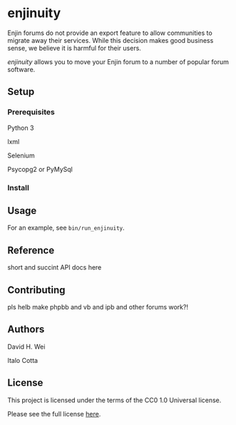 # enjinuity
Enjin forums do not provide an export feature to allow communities to migrate
away their services. While this decision makes good business sense, we believe
it is harmful for their users.

*enjinuity* allows you to move your Enjin forum to a number of popular forum
software.

## Setup

### Prerequisites
Python 3

lxml

Selenium

Psycopg2 or PyMySql

### Install

## Usage
For an example, see `bin/run_enjinuity`.

## Reference
short and succint API docs here

## Contributing
pls helb make phpbb and vb and ipb and other forums work?!

## Authors
David H. Wei

Italo Cotta

## License
This project is licensed under the terms of the CC0 1.0 Universal license.

Please see the full license [here](LICENSE).
